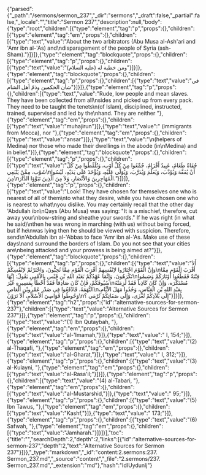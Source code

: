 {"parsed":{"_path":"/sermons/sermon_237","_dir":"sermons","_draft":false,"_partial":false,"_locale":"","title":"Sermon 237","description":null,"body":{"type":"root","children":[{"type":"element","tag":"p","props":{},"children":[{"type":"element","tag":"em","props":{},"children":[{"type":"text","value":"About the two arbitrators (Abu Musa al-Ash'ari and 'Amr ibn al-'As) and\ndisparagement of the people of Syria (ash-Sham)."}]}]},{"type":"element","tag":"blockquote","props":{},"children":[{"type":"element","tag":"p","props":{},"children":[{"type":"text","value":"ومن خطبة له (عليه السلام)"}]}]},{"type":"element","tag":"blockquote","props":{},"children":[{"type":"element","tag":"p","props":{},"children":[{"type":"text","value":"في شأن الحكمين وذمّ أهل الشام"}]}]},{"type":"element","tag":"p","props":{},"children":[{"type":"text","value":"Rude, low people and mean slaves. They have been collected from all\nsides and picked up from every pack. They need to be taught the tenets\n(of Islam), disciplined, instructed, trained, supervised and led by the\nhand. They are neither "},{"type":"element","tag":"em","props":{},"children":[{"type":"text","value":"muhajirun"}]},{"type":"text","value":" (immigrants from Mecca), nor "},{"type":"element","tag":"em","props":{},"children":[{"type":"text","value":"ansar"}]},{"type":"text","value":"\n(helpers of Medina) nor those who made their dwellings in the abode (in\nMedina) and in belief."}]},{"type":"element","tag":"blockquote","props":{},"children":[{"type":"element","tag":"p","props":{},"children":[{"type":"text","value":"جُفَاةٌ طَغَامٌ، عَبِيدٌ أَقْزَامٌ، جُمِّعُوا مِنْ كُلِّ أَوْب، وَتُلُقِّطُوا مِنْ كُلِّ شَوْب، مِمَّنْ يَنْبَغِي\nأَنْ يُفَقَّهَ وَيُؤَدَّبَ، وَيُعَلَّمَ وَيُدَرَّبَ، وَيُوَلَّى عَلَيْهِ، وَيُؤْخَذَ عَلَى يَدَيْهِ، لَيْسُوا مِنَ\nالْمُهَاجِرِينَ وَالاْنْصَارِ، وَلاَ مِنَ الَّذِينَ تَبَوَّؤا الدَّارَ."}]}]},{"type":"element","tag":"p","props":{},"children":[{"type":"text","value":"Look! They have chosen for themselves one who is nearest of all of them\nto what they desire, while you have chosen one who is nearest to what\nyou dislike. You may certainly recall that the other day 'Abdullah ibn\nQays (Abu Musa) was saying: \"It is a mischief, therefore, cut away your\nbow-string and sheathe your swords.\" If he was right (in what he said)\nthen he was wrong in marching (with us) without being forced, but if he\nwas lying then he should be viewed with suspicion. Therefore, send\n'Abdullah ibn al-'Abbas to face 'Amr ibn al-'As. Make use of these days\nand surround the borders of Islam. Do you not see that your cities are\nbeing attacked and your prowess is being aimed at?"}]},{"type":"element","tag":"blockquote","props":{},"children":[{"type":"element","tag":"p","props":{},"children":[{"type":"text","value":"أَلاَ وَإِنَّ الْقَوْمَ اخْتَارُوا لاِنْفُسِهِمْ أَقْرَبَ الْقَوْمِ مِمَّا تُحِبُّونَ، وَاخْتَرْتُمْ لاِنْفُسِكُمْ\nأَقْرَبَ الْقَوْمِ مِمَّا تَكْرَهُونَ، وَإِنَّمَا عَهْدُكُمْ بَعَبْدِ اللهِ بْنِ قَيْس بِالاْمْسِ يَقُولُ: إِنَّهَا\nفِتْنَةٌ فَقَطِّعُوا أَوْتَارَكُمْ وَشِيمُوا سُيُوفَكُمْ، فَإِنْ كَانَ صَادِقاً فَقَدْ أَخْطَأَ بِمَسِيرِهِ غَيْرَ\nمُسْتَكْرَه، وَإِنْ كَانَ كَاذِباً فَقَدْ لَزِمَتْهُ التُّهَمَهُ. فَادْفَعُوا فِي صَدْرِ عَمْرِوبْنِ الْعَاصِ\nبِعَبْدِ اللهِ بْنِ الْعَبَّاسِ، وَخُذُوا مَهَلَ الاْيَّامِ، وَحُوطُوا قَوَاصِيَ الاْسْلاَمِ، أَلاَ تَرَوْنَ\nإِلَى بَلاَدِكُمْ تُغْزَى، وَإِلَى صَفَاتِكُمْ تُرْمَى ؟"}]}]},{"type":"element","tag":"h2","props":{"id":"alternative-sources-for-sermon-237"},"children":[{"type":"text","value":"Alternative Sources for Sermon 237"}]},{"type":"element","tag":"p","props":{},"children":[{"type":"text","value":"(1) Ibn Qutaybah, "},{"type":"element","tag":"em","props":{},"children":[{"type":"text","value":"al-'Imamah,"}]},{"type":"text","value":" I, 154;"}]},{"type":"element","tag":"p","props":{},"children":[{"type":"text","value":"(2) al-Thaqafi, "},{"type":"element","tag":"em","props":{},"children":[{"type":"text","value":"al-Gharat,"}]},{"type":"text","value":" I, 312;"}]},{"type":"element","tag":"p","props":{},"children":[{"type":"text","value":"(3) al-Kulayni, "},{"type":"element","tag":"em","props":{},"children":[{"type":"text","value":"al-Rasa'il;"}]}]},{"type":"element","tag":"p","props":{},"children":[{"type":"text","value":"(4) al-Tabari, "},{"type":"element","tag":"em","props":{},"children":[{"type":"text","value":"al-Mustarshid,"}]},{"type":"text","value":" 95;"}]},{"type":"element","tag":"p","props":{},"children":[{"type":"text","value":"(5) Ibn Tawus, "},{"type":"element","tag":"em","props":{},"children":[{"type":"text","value":"Kashf,"}]},{"type":"text","value":" 173;"}]},{"type":"element","tag":"p","props":{},"children":[{"type":"text","value":"(6) Safwah, "},{"type":"element","tag":"em","props":{},"children":[{"type":"text","value":"Jamharah."}]}]}],"toc":{"title":"","searchDepth":2,"depth":2,"links":[{"id":"alternative-sources-for-sermon-237","depth":2,"text":"Alternative Sources for Sermon 237"}]}},"_type":"markdown","_id":"content:2.sermons:237. Sermon_237.md","_source":"content","_file":"2.sermons/237. Sermon_237.md","_extension":"md"},"hash":"IdIUydunlj"}